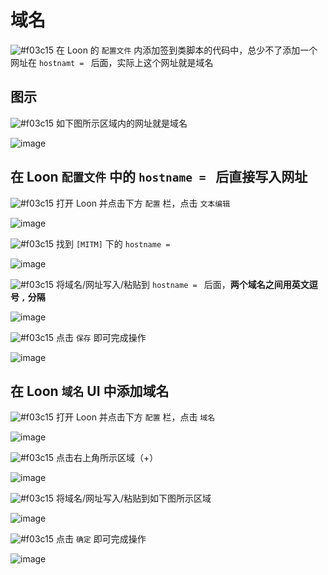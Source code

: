 # 域名

![#f03c15](https://placehold.it/15/f03c15/000000?text=+) 在 Loon 的 `配置文件` 内添加签到类脚本的代码中，总少不了添加一个网址在 `hostnamt = ` 后面，实际上这个网址就是域名

## 图示

![#f03c15](https://placehold.it/15/f03c15/000000?text=+) 如下图所示区域内的网址就是域名

![image](https://raw.githubusercontent.com/chiupam/tutorial-image/master/Loon/Plus/JD-DailyBonus_hostname.jpg)

## 在 Loon `配置文件` 中的 `hostname = ` 后直接写入网址

![#f03c15](https://placehold.it/15/f03c15/000000?text=+) 打开 Loon 并点击下方 `配置` 栏，点击 `文本编辑` 

![image](https://raw.githubusercontent.com/chiupam/tutorial-image/master/Loon/Plus/Configuration_UI.jpg)

![#f03c15](https://placehold.it/15/f03c15/000000?text=+) 找到 `[MITM]` 下的 `hostname = `

![image](https://raw.githubusercontent.com/chiupam/tutorial-image/master/Loon/Plus/hostname_1_1.jpg)

![#f03c15](https://placehold.it/15/f03c15/000000?text=+) 将域名/网址写入/粘贴到 `hostname = ` 后面，**两个域名之间用英文逗号 `,` 分隔**

![image](https://raw.githubusercontent.com/chiupam/tutorial-image/master/Loon/Plus/hostname_1_2.jpg)

![#f03c15](https://placehold.it/15/f03c15/000000?text=+) 点击 `保存` 即可完成操作

![image](https://raw.githubusercontent.com/chiupam/tutorial-image/master/Loon/Plus/hostname_1_3.jpg)

## 在 Loon `域名` UI 中添加域名

![#f03c15](https://placehold.it/15/f03c15/000000?text=+) 打开 Loon 并点击下方 `配置` 栏，点击 `域名`

![image](https://raw.githubusercontent.com/chiupam/tutorial-image/master/Loon/Plus/hostname_2_1.jpg)

![#f03c15](https://placehold.it/15/f03c15/000000?text=+) 点击右上角所示区域（+）

![image](https://raw.githubusercontent.com/chiupam/tutorial-image/master/Loon/Plus/hostname_2_2.jpg)

![#f03c15](https://placehold.it/15/f03c15/000000?text=+) 将域名/网址写入/粘贴到如下图所示区域

![image](https://raw.githubusercontent.com/chiupam/tutorial-image/master/Loon/Plus/hostname_2_3.jpg)

![#f03c15](https://placehold.it/15/f03c15/000000?text=+) 点击 `确定` 即可完成操作

![image](https://raw.githubusercontent.com/chiupam/tutorial-image/master/Loon/Plus/hostname_2_4.jpg)
